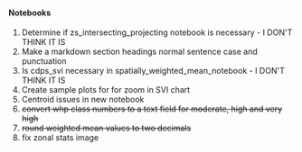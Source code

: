 #### Notebooks
1. Determine if zs_intersecting_projecting notebook is necessary - I DON'T THINK IT IS
2. Make a markdown section headings normal sentence case and punctuation
3. Is cdps_svi necessary in spatially_weighted_mean_notebook - I DON'T THINK IT IS
4. Create sample plots for for zoom in SVI chart
5. Centroid issues in new notebook
6. ~~convert whp class numbers to a text field for moderate, high and very high~~
7. ~~round weighted mean values to two decimals~~
8. fix zonal stats image




